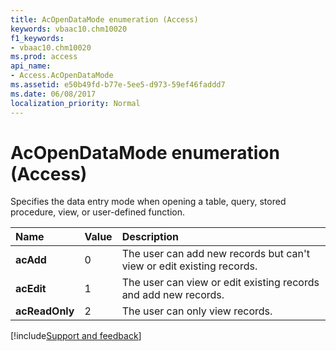 ```yaml
---
title: AcOpenDataMode enumeration (Access)
keywords: vbaac10.chm10020
f1_keywords:
- vbaac10.chm10020
ms.prod: access
api_name:
- Access.AcOpenDataMode
ms.assetid: e50b49fd-b77e-5ee5-d973-59ef46faddd7
ms.date: 06/08/2017
localization_priority: Normal
---
```



# AcOpenDataMode enumeration (Access)

Specifies the data entry mode when opening a table, query, stored procedure, view, or user-defined function.



|Name|Value|Description|
|:-----|:-----|:-----|
|**acAdd**|0|The user can add new records but can't view or edit existing records.|
|**acEdit**|1|The user can view or edit existing records and add new records.|
|**acReadOnly**|2|The user can only view records.|

[!include[Support and feedback](~/includes/feedback-boilerplate.md)]